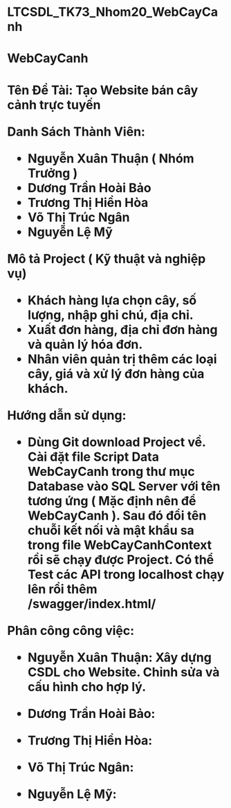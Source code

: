 # LTCSDL_TK73_Nhom20_WebCayCanh

<h1> WebCayCanh <h1>
Tên Đề Tài: Tạo Website bán cây cảnh trực tuyến

Danh Sách Thành Viên:

- Nguyễn Xuân Thuận ( Nhóm Trưởng )
- Dương Trần Hoài Bảo
- Trương Thị Hiền Hòa
- Võ Thị Trúc Ngân
- Nguyễn Lệ Mỹ

Mô tả Project ( Kỹ thuật và nghiệp vụ)
- Khách hàng lựa chọn cây, số lượng, nhập ghi chú, địa chỉ.
- Xuất đơn hàng, địa chỉ đơn hàng và quản lý hóa đơn.
- Nhân viên quản trị thêm các loại cây, giá và xử lý đơn hàng của khách.

Hướng dẫn sử dụng:
- Dùng Git download Project về. Cài đặt file Script Data WebCayCanh trong thư mục Database vào SQL Server với tên tương ứng 
( Mặc định nên để WebCayCanh ). Sau đó đổi tên chuỗi kết nối và mật khẩu sa trong file WebCayCanhContext rồi sẽ chạy được Project.
Có thể Test các API trong localhost chạy lên rồi thêm /swagger/index.html/

Phân công công việc:
- Nguyễn Xuân Thuận: Xây dựng CSDL cho Website. Chỉnh sửa và cấu hình cho hợp lý.

- Dương Trần Hoài Bảo:

- Trương Thị Hiền Hòa:

- Võ Thị Trúc Ngân:

- Nguyễn Lệ Mỹ:
